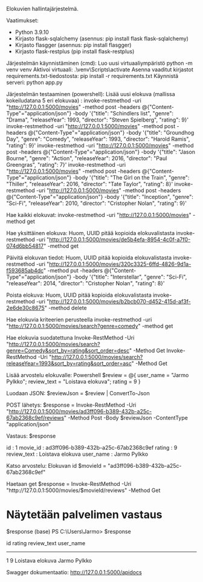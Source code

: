 Elokuvien hallintajärjestelmä.

Vaatimukset: 
- Python 3.9.10
- Kirjasto flask-sqlalchemy (asennus: pip install flask flask-sqlalchemy)
- Kirjasto flasgger (asennus: pip install flasgger)
- Kirjasto flask-restplus (pip install flask-restplus)

Järjestelmän käynnistäminen (cmd): 
Luo uusi virtuaaliympäristö
python -m venv venv
Aktivoi virtuaali:
.\venv\Scripts\activate
Asenna vaaditut kirjastot requirements.txt-tiedostosta:
pip install -r requirements.txt
Käynnistä serveri:
python app.py

Järjestelmän testaaminen (powershell):
Lisää uusi elokuva (mallissa kokeiludatana 5 eri elokuvaa) :
invoke-restmethod -uri "http://127.0.0.1:5000/movies" -method post -headers @{"Content-Type"="application/json"} -body '{"title": "Schindlers list", "genre": "Drama", "releaseYear": 1993, "director": "Steven Spielberg", "rating": 9}'
invoke-restmethod -uri "http://127.0.0.1:5000/movies" -method post -headers @{"Content-Type"="application/json"} -body '{"title": "Groundhog Day", "genre": "Comedy", "releaseYear": 1993, "director": "Harold Ramis", "rating": 9}'
invoke-restmethod -uri "http://127.0.0.1:5000/movies" -method post -headers @{"Content-Type"="application/json"} -body '{"title": "Jason Bourne", "genre": "Action", "releaseYear": 2016, "director": "Paul Greengras", "rating": 7}'
invoke-restmethod -uri "http://127.0.0.1:5000/movies" -method post -headers @{"Content-Type"="application/json"} -body '{"title": "The Girl on the Train", "genre": "Thiller", "releaseYear": 2016, "director": "Tate Taylor", "rating": 8}'
invoke-restmethod -uri "http://127.0.0.1:5000/movies" -method post -headers @{"Content-Type"="application/json"} -body '{"title": "Inception", "genre": "Sci-Fi", "releaseYear": 2010, "director": "Cristopher Nolan", "rating": 9}'

Hae kaikki elokuvat:
invoke-restmethod -uri "http://127.0.0.1:5000/movies" -method get

Hae yksittäinen elokuva:
Huom, UUID pitää kopioida elokuvalistasta
invoke-restmethod -uri "http://127.0.0.1:5000/movies/de5b4efa-8954-4c0f-a7f0-074d6bb54817" -method get

Päivitä elokuvan tiedot:
Huom, UUID pitää kopioida elokuvalistasta
invoke-restmethod -uri "http://127.0.0.1:5000/movies/320c3325-6ffd-4826-9d1a-f593685ab4dc" -method put -headers @{"Content-Type"="application/json"} -body '{"title": "Interstellar", "genre": "Sci-Fi", "releaseYear": 2014, "director": "Cristopher Nolan", "rating": 8}'

Poista elokuva:
Huom, UUID pitää kopioida elokuvalistasta
invoke-restmethod -uri "http://127.0.0.1:5000/movies/b2bcb070-d452-415d-af3f-2e6de30c8675" -method delete

Hae elokuvia kriteerien perusteella
invoke-restmethod -uri "http://127.0.0.1:5000/movies/search?genre=comedy" -method get

Hae elokuvia suodatettuna
Invoke-RestMethod -Uri "http://127.0.0.1:5000/movies/search?genre=Comedy&sort_by=rating&sort_order=desc" -Method Get
Invoke-RestMethod -Uri "http://127.0.0.1:5000/movies/search?releaseYear=1993&sort_by=rating&sort_order=asc" -Method Get

Lisää arvostelu elokuvalle:
Powershell
$review = @{ user_name = "Jarmo Pylkko"; review_text = "Loistava elokuva"; rating = 9 }

Luodaan JSON:
$reviewJson = $review | ConvertTo-Json

POST lähetys:
$response = Invoke-RestMethod -Uri "http://127.0.0.1:5000/movies/ad3ff096-b389-432b-a25c-67ab2368c9ef/reviews" -Method Post -Body $reviewJson -ContentType "application/json"

Vastaus:
$response

id          : 1
movie_id    : ad3ff096-b389-432b-a25c-67ab2368c9ef
rating      : 9
review_text : Loistava elokuva
user_name   : Jarmo Pylkko

Katso arvostelu:
Elokuvan id
$movieId = "ad3ff096-b389-432b-a25c-67ab2368c9ef"

Haetaan get
$response = Invoke-RestMethod -Uri "http://127.0.0.1:5000/movies/$movieId/reviews" -Method Get

# Näytetään palvelimen vastaus
$response
(base) PS C:\Users\Jarmo> $response

id rating review_text      user_name
-- ------ -----------      ---------
 1      9 Loistava elokuva Jarmo Pylkko

Swagger dokumentaatio:
http://127.0.0.1:5000/apidocs